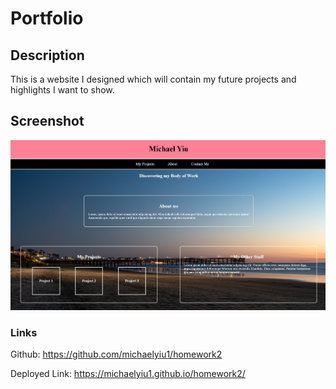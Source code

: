 # Portfolio

## Description

This is a website I designed which will contain my future projects and highlights I want to show.


## Screenshot

![Alt text](/assets/wee.PNG "Optional Title")



### Links

Github: https://github.com/michaelyiu1/homework2

Deployed Link: https://michaelyiu1.github.io/homework2/
